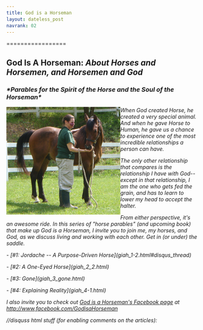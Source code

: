 ```yaml
---
title: God is a Horseman
layout: dateless_post
navrank: 02
---
```


=================
<h2>God Is A Horseman: <i>About Horses and Horsemen, and Horsemen and God<i/></h2>
<h3>*Parables for the Spirit of the Horse and the Soul of the Horseman*</h3/>

<img style="float: left;" alt="Me petting Curly" src="/images/P1010530.JPG" width="300px"/>

When God created Horse, he created a very special animal.  And when he gave Horse to Human, he gave us a chance to experience one of the most incredible relationships a person can have.

The only other relationship that compares is the relationship I have with God--except in that relationship, *I* am the one who gets fed the grain, and has to learn to lower my head to accept the halter.

From either perspective, it's an awesome ride.  In this series of "horse parables" (and upcoming book) that make up *God is a Horseman,* I invite you to join me, my horses, and God, as we discuss living and working with each other.  Get in (or under) the saddle.

<p class="nofloat"> </p> - [#1: Jordache -- A Purpose-Driven Horse](giah_1-2.html#disqus_thread)
<p class="nofloat"> </p> - [#2: A One-Eyed Horse](giah_2_2.html)
<p class="nofloat"> </p> - [#3: Gone](giah_3_gone.html)
<p class="nofloat"> </p> - [#4: Explaining Reality](giah_4-1.html)

I also invite you to check out [*God is a Horseman's* Facebook page](http://www.facebook.com/GodisaHorseman) at http://www.facebook.com/GodisaHorseman

//disquss html stuff (for enabling comments on the articles):
<script type="text/javascript">
 /* * * CONFIGURATION VARIABLES: EDIT BEFORE PASTING INTO YOUR WEBPAGE * * */
 var disqus_shortname = 'wwwhalledevlincom'; // required: replace example with your forum shortname

 /* * * DON'T EDIT BELOW THIS LINE * * */
 (function () {
 var s = document.createElement('script'); s.async = true;
 s.type = 'text/javascript';
 s.src = '//' + disqus_shortname + '.disqus.com/count.js';
 (document.getElementsByTagName('HEAD')[0] || document.getElementsByTagName('BODY')[0]).appendChild(s);
 }());
 </script> 